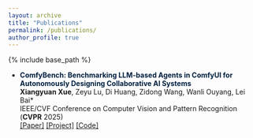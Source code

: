 ```yaml
---
layout: archive
title: "Publications"
permalink: /publications/
author_profile: true
---
```


{% include base_path %}

- **<font color="#001f3f">ComfyBench: Benchmarking LLM-based Agents in ComfyUI for Autonomously Designing Collaborative AI Systems</font>**<br />
**Xiangyuan Xue**, Zeyu Lu, Di Huang, Zidong Wang, Wanli Ouyang, Lei Bai*<br />
IEEE/CVF Conference on Computer Vision and Pattern Recognition (**CVPR** 2025)<br />
[[Paper]](https://arxiv.org/abs/2409.01392) [[Project]](https://xxyqwq.github.io/ComfyBench) [[Code]](https://github.com/xxyQwQ/ComfyBench)<br />

